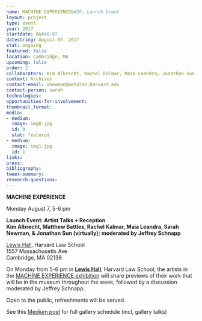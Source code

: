 ```yaml
---
name: MACHINE EXPERIENCE&#58; Launch Event
layout: project
type: event
year: 2017
startdate: 8&#46;07
datestring: August 07, 2017
stat: ongoing
featured: false
location: Cambridge, MA
upcoming: false
order: 2
collaborators: Kim Albrecht, Rachel Kalmar, Maia Leandra, Jonathan Sun,
context: Archives
contact-email: snewman@metalab.harvard.edu
contact-person: sarah
technologies: 
opportunities-for-involvement: 
thumbnail_format: 
media:
- medium: 
  image: img0.jpg
  id: 0
  stat: featured
- medium: 
  image: img1.jpg
  id: 1
links: 
press: 
bibliography: 
tweet-summary: 
research-questions: 
---
```


**MACHINE EXPERIENCE**

Monday August 7, 5-6 pm<br />

**Launch Event: Artist Talks + Reception<br />
Kim Albrecht, Matthew Battles, Rachel Kalmar, Maia Leandra, Sarah Newman, & Jonathan Sun (virtually); moderated by Jeffrey Schnapp<br />**

[Lewis Hall](https://www.google.com/maps/place/Lewis+International+Law+Center,+HLS/@42.3782444,-71.1213313,17z/data=!3m1!4b1!4m5!3m4!1s0x89e37741bdc7338b:0xaf22fb9cdd470fff!8m2!3d42.3782444!4d-71.1191426), Harvard Law School<br />
1557 Massachusetts Ave<br />
Cambridge, MA 02138<br />

On Monday from 5-6 pm in **[Lewis Hall](https://www.google.com/maps/place/Lewis+International+Law+Center,+HLS/@42.3782444,-71.1213313,17z/data=!3m1!4b1!4m5!3m4!1s0x89e37741bdc7338b:0xaf22fb9cdd470fff!8m2!3d42.3782444!4d-71.1191426)**, Harvard Law School, the artists in the [MACHINE EXPERIENCE exhibition](https://metalabharvard.github.io/projects/lb_machineexperience/) will share previews of their work that will be in the museum throughout the week, followed by a discussion moderated by Jeffrey Schnapp.

Open to the public, refreshments will be served.


See this [Medium post](https://medium.com/berkman-klein-center/machine-experience-17b2681d3f38) for full gallery schedule (incl, gallery talks)

